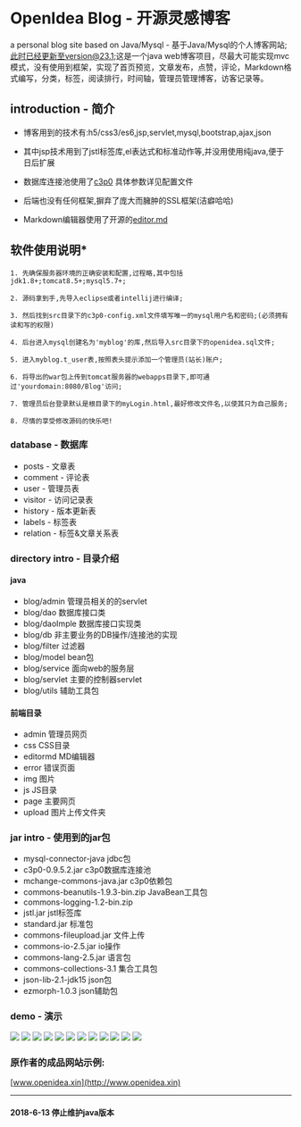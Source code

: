 # OpenIdea Blog - 开源灵感博客

a personal blog site based on Java/Mysql - 基于Java/Mysql的个人博客网站;此时已经更新至version@23.1;这是一个java web博客项目，尽最大可能实现mvc模式，没有使用到框架，实现了首页预览，文章发布，点赞，评论，Markdown格式编写，分类，标签，阅读排行，时间轴，管理员管理博客，访客记录等。

## introduction - 简介


* 博客用到的技术有:h5/css3/es6,jsp,servlet,mysql,bootstrap,ajax,json

* 其中jsp技术用到了jstl标签库,el表达式和标准动作等,并没用使用纯java,便于日后扩展

* 数据库连接池使用了[c3p0](http://www.mchange.com/projects/c3p0/) 具体参数详见配置文件

* 后端也没有任何框架,摒弃了庞大而臃肿的SSL框架(洁癖哈哈)

* Markdown编辑器使用了开源的[editor.md](https://github.com/pandao/editor.md)


## 软件使用说明*

	1. 先确保服务器环境的正确安装和配置,过程略,其中包括jdk1.8+;tomcat8.5+;mysql5.7+;
	
	2. 源码拿到手,先导入eclipse或者intellij进行编译;
	
	3. 然后找到src目录下的c3p0-config.xml文件填写唯一的mysql用户名和密码;(必须拥有读和写的权限)
	
	4. 后台进入mysql创建名为'myblog'的库,然后导入src目录下的openidea.sql文件;
	
	5. 进入myblog.t_user表,按照表头提示添加一个管理员(站长)账户;
	
	6. 将导出的war包上传到tomcat服务器的webapps目录下,即可通过'yourdomain:8080/Blog'访问;
	
	7. 管理员后台登录默认是根目录下的myLogin.html,最好修改文件名,以使其只为自己服务;
	
	8. 尽情的享受修改源码的快乐吧!

### database - 数据库

* posts - 文章表
* comment - 评论表
* user - 管理员表
* visitor - 访问记录表
* history - 版本更新表
* labels - 标签表
* relation - 标签&文章关系表

### directory intro - 目录介绍

#### java
* blog/admin 管理员相关的的servlet
* blog/dao 数据库接口类
* blog/daoImple 数据库接口实现类
* blog/db 非主要业务的DB操作/连接池的实现
* blog/filter 过滤器
* blog/model bean包
* blog/service 面向web的服务层
* blog/servlet 主要的控制器servlet
* blog/utils 辅助工具包

#### 前端目录
* admin 管理员网页
* css CSS目录
* editormd MD编辑器
* error 错误页面
* img 图片
* js JS目录
* page 主要网页
* upload 图片上传文件夹

### jar intro - 使用到的jar包
* mysql-connector-java   jdbc包
* c3p0-0.9.5.2.jar     c3p0数据库连接池
* mchange-commons-java.jar 		c3p0依赖包
* commons-beanutils-1.9.3-bin.zip  JavaBean工具包
* commons-logging-1.2-bin.zip
* jstl.jar  		jstl标签库
* standard.jar      标准包
* commons-fileupload.jar 文件上传
* commons-io-2.5.jar    io操作
* commons-lang-2.5.jar      语言包
* commons-collections-3.1 集合工具包
* json-lib-2.1-jdk15 json包
* ezmorph-1.0.3		json辅助包

### demo - 演示

![](./demo/1.png)
![](./demo/2.png)
![](./demo/3.png)
![](./demo/4.png)
![](./demo/5.png)
![](./demo/6.png)
![](./demo/7.png)
![](./demo/8.png)
![](./demo/9.png)
![](./demo/10.png)
![](./demo/11.png)
![](./demo/12.png)





### 原作者的成品网站示例:

[www.openidea.xin](http://www.openidea.xin)

---

#### 2018-6-13 停止维护java版本